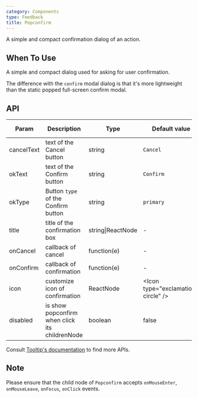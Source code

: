 ```yaml
---
category: Components
type: Feedback
title: Popconfirm
---
```


A simple and compact confirmation dialog of an action.

## When To Use

A simple and compact dialog used for asking for user confirmation.

The difference with the `confirm` modal dialog is that it's more lightweight than the static popped full-screen confirm modal.

## API

| Param | Description | Type | Default value | Version Added |
| --- | --- | --- | --- | --- |
| cancelText | text of the Cancel button | string | `Cancel` | 3.0.0 |
| okText | text of the Confirm button | string | `Confirm` | 3.0.0 |
| okType | Button `type` of the Confirm button | string | `primary` | 3.0.0 |
| title | title of the confirmation box | string\|ReactNode | - | 3.0.0 |
| onCancel | callback of cancel | function(e) | - | 3.0.0 |
| onConfirm | callback of confirmation | function(e) | - | 3.0.0 |
| icon | customize icon of confirmation | ReactNode | &lt;Icon type="exclamation-circle" /&gt; | 3.8.0 |
| disabled | is show popconfirm when click its childrenNode | boolean | false | 3.19.8 |

Consult [Tooltip's documentation](https://ant.design/components/tooltip/#API) to find more APIs.

## Note

Please ensure that the child node of `Popconfirm` accepts `onMouseEnter`, `onMouseLeave`, `onFocus`, `onClick` events.
